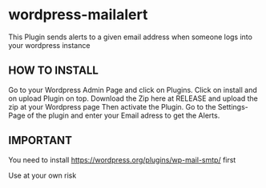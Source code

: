 # wordpress-mailalert

This Plugin sends alerts to a given email address when someone logs into your wordpress instance

HOW TO INSTALL
--------------
Go to your Wordpress Admin Page and click on Plugins. Click on install and on upload Plugin on top.
Download the Zip here at RELEASE and upload the zip at your Wordpress page
Then activate the Plugin. 
Go to the Settings-Page of the plugin and enter your Email adress to get the Alerts.

IMPORTANT
---------
You need to install https://wordpress.org/plugins/wp-mail-smtp/ first

Use at your own risk

